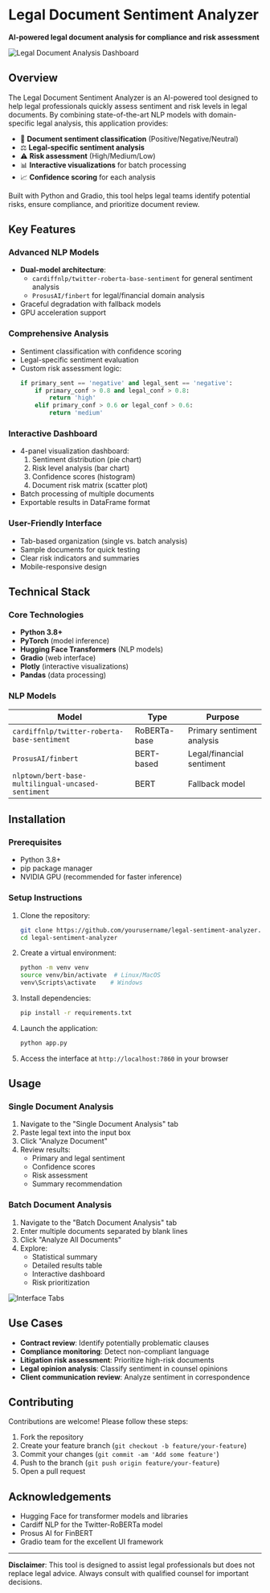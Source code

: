# Legal Document Sentiment Analyzer

**AI-powered legal document analysis for compliance and risk assessment**

![Legal Document Analysis Dashboard](https://via.placeholder.com/800x400?text=Legal+Sentiment+Analysis+Dashboard)

## Overview

The Legal Document Sentiment Analyzer is an AI-powered tool designed to help legal professionals quickly assess sentiment and risk levels in legal documents. By combining state-of-the-art NLP models with domain-specific legal analysis, this application provides:

- 📄 **Document sentiment classification** (Positive/Negative/Neutral)
- ⚖️ **Legal-specific sentiment analysis**
- ⚠️ **Risk assessment** (High/Medium/Low)
- 📊 **Interactive visualizations** for batch processing
- 📈 **Confidence scoring** for each analysis

Built with Python and Gradio, this tool helps legal teams identify potential risks, ensure compliance, and prioritize document review.

## Key Features

### Advanced NLP Models
- **Dual-model architecture**:
  - `cardiffnlp/twitter-roberta-base-sentiment` for general sentiment analysis
  - `ProsusAI/finbert` for legal/financial domain analysis
- Graceful degradation with fallback models
- GPU acceleration support

### Comprehensive Analysis
- Sentiment classification with confidence scoring
- Legal-specific sentiment evaluation
- Custom risk assessment logic:
  ```python
  if primary_sent == 'negative' and legal_sent == 'negative':
      if primary_conf > 0.8 and legal_conf > 0.8:
          return 'high'
      elif primary_conf > 0.6 or legal_conf > 0.6:
          return 'medium'
  ```

### Interactive Dashboard
- 4-panel visualization dashboard:
  1. Sentiment distribution (pie chart)
  2. Risk level analysis (bar chart)
  3. Confidence scores (histogram)
  4. Document risk matrix (scatter plot)
- Batch processing of multiple documents
- Exportable results in DataFrame format

### User-Friendly Interface
- Tab-based organization (single vs. batch analysis)
- Sample documents for quick testing
- Clear risk indicators and summaries
- Mobile-responsive design

## Technical Stack

### Core Technologies
- **Python 3.8+**
- **PyTorch** (model inference)
- **Hugging Face Transformers** (NLP models)
- **Gradio** (web interface)
- **Plotly** (interactive visualizations)
- **Pandas** (data processing)

### NLP Models
| Model | Type | Purpose |
|-------|------|---------|
| `cardiffnlp/twitter-roberta-base-sentiment` | RoBERTa-base | Primary sentiment analysis |
| `ProsusAI/finbert` | BERT-based | Legal/financial sentiment |
| `nlptown/bert-base-multilingual-uncased-sentiment` | BERT | Fallback model |

## Installation

### Prerequisites
- Python 3.8+
- pip package manager
- NVIDIA GPU (recommended for faster inference)

### Setup Instructions
1. Clone the repository:
   ```bash
   git clone https://github.com/yourusername/legal-sentiment-analyzer.git
   cd legal-sentiment-analyzer
   ```

2. Create a virtual environment:
   ```bash
   python -m venv venv
   source venv/bin/activate  # Linux/MacOS
   venv\Scripts\activate    # Windows
   ```

3. Install dependencies:
   ```bash
   pip install -r requirements.txt
   ```

4. Launch the application:
   ```bash
   python app.py
   ```

5. Access the interface at `http://localhost:7860` in your browser

## Usage

### Single Document Analysis
1. Navigate to the "Single Document Analysis" tab
2. Paste legal text into the input box
3. Click "Analyze Document"
4. Review results:
   - Primary and legal sentiment
   - Confidence scores
   - Risk assessment
   - Summary recommendation

### Batch Document Analysis
1. Navigate to the "Batch Document Analysis" tab
2. Enter multiple documents separated by blank lines
3. Click "Analyze All Documents"
4. Explore:
   - Statistical summary
   - Detailed results table
   - Interactive dashboard
   - Risk prioritization

![Interface Tabs](https://via.placeholder.com/600x300?text=Single+and+Batch+Analysis+Tabs)

## Use Cases

- **Contract review**: Identify potentially problematic clauses
- **Compliance monitoring**: Detect non-compliant language
- **Litigation risk assessment**: Prioritize high-risk documents
- **Legal opinion analysis**: Classify sentiment in counsel opinions
- **Client communication review**: Analyze sentiment in correspondence

## Contributing

Contributions are welcome! Please follow these steps:
1. Fork the repository
2. Create your feature branch (`git checkout -b feature/your-feature`)
3. Commit your changes (`git commit -am 'Add some feature'`)
4. Push to the branch (`git push origin feature/your-feature`)
5. Open a pull request

## Acknowledgements

- Hugging Face for transformer models and libraries
- Cardiff NLP for the Twitter-RoBERTa model
- Prosus AI for FinBERT
- Gradio team for the excellent UI framework

---

**Disclaimer**: This tool is designed to assist legal professionals but does not replace legal advice. Always consult with qualified counsel for important decisions.

